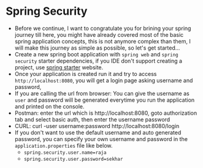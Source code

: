 # Spring Security
- Before we continue, I want to congratulate you for brining your spring journey till here, you might have already covered most of the basic spring application concepts, this is not anymore complex than them, I will make this journey as simple as possible, so let's get started...
- Create a new spring boot application with `spring web` and `spring security` starter dependencies, if you IDE don't support creating a project, use [spring starter](https://start.spring.io/#!type=maven-project&language=java&platformVersion=3.1.0&packaging=jar&jvmVersion=17&groupId=com.security&artifactId=spring-secuirty-demo&name=spring-secuirty-demo&description=Demo%20project%20for%20Spring%20Boot&packageName=com.security&dependencies=web,security) website.
- Once your application is created run it and try to access `http://localhost:8080`, you will get a login page asking username and password,
- If you are calling the url from browser: You can give the username as `user` and password will be generated everytime you run the application and printed on the console.
- Postman: enter the url which is http://localhost:8080, goto authorization tab and select basic auth, then enter the username password
- CURL: curl -user username:password http://localhost:8080/login
- If you don't want to use the default username and auto generated password, you can specify your own username and password in the `application.properties` file like below.
  - `spring.security.user.name=raja`
  - `spring.security.user.password=sekhar`